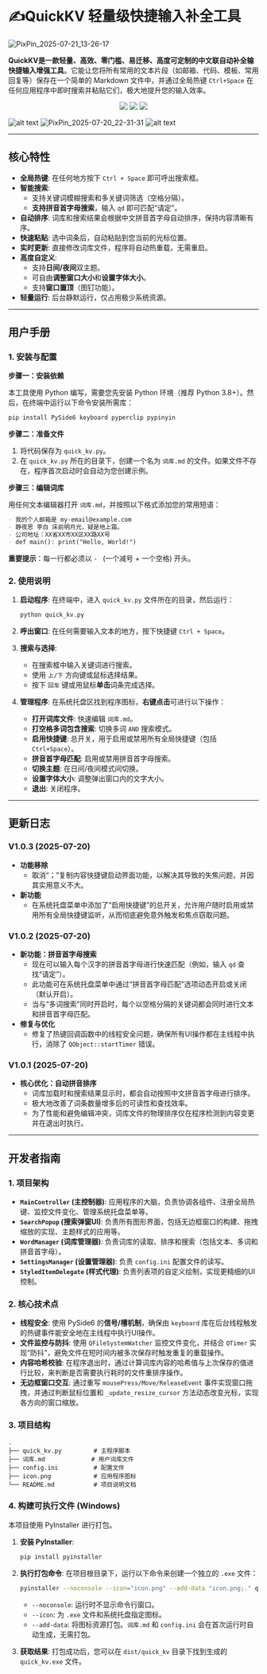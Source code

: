 # ✍️QuickKV  轻量级快捷输入补全工具
![PixPin_2025-07-21_13-26-17](https://github.com/user-attachments/assets/622041c6-21dd-45c8-9e43-628c4b6cab22)

**QuickKV是一款轻量、高效、零门槛、易迁移、高度可定制的中文联自动补全输快捷输入增强工具**。它能让您将所有常用的文本片段（如邮箱、代码、模板、常用回复等）保存在一个简单的 Markdown 文件中，并通过全局热键 `Ctrl+Space` 在任何应用程序中即时搜索并粘贴它们，极大地提升您的输入效率。

<p align="center">
  <a href="https://github.com/msjsc001/QuickKV/releases/latest"><img src="https://img.shields.io/github/v/release/msjsc001/QuickKV"></a>
  <a href="https://github.com/msjsc001/QuickKV/commits/master"><img src="https://img.shields.io/github/last-commit/msjsc001/QuickKV"></a>
  <a href="https://github.com/msjsc001/QuickKV/releases"><img src="https://img.shields.io/github/downloads/msjsc001/QuickKV/total?label=Downloads&color=brightgreen"></a>
</p>

![alt text](PixPin_2025-07-19_11-57-58.png)
![PixPin_2025-07-20_22-31-31](https://github.com/user-attachments/assets/9e9714b5-c619-431a-a2b3-9b784be9ef67)
![alt text](20210606180518.gif)

---

## 核心特性

*   **全局热键**: 在任何地方按下 `Ctrl + Space` 即可呼出搜索框。
*   **智能搜索**:
    *   支持关键词模糊搜索和多关键词筛选（空格分隔）。
    *   **支持拼音首字母搜索**，输入 `qd` 即可匹配“请定”。
*   **自动排序**: 词库和搜索结果会根据中文拼音首字母自动排序，保持内容清晰有序。
*   **快速粘贴**: 选中词条后，自动粘贴到您当前的光标位置。
*   **实时更新**: 直接修改词库文件，程序将自动热重载，无需重启。
*   **高度自定义**:
    *   支持**日间/夜间**双主题。
    *   可自由**调整窗口大小**和**设置字体大小**。
    *   支持**窗口置顶**（图钉功能）。
*   **轻量运行**: 后台静默运行，仅占用极少系统资源。

---

## 用户手册

### 1. 安装与配置

**步骤一：安装依赖**

本工具使用 Python 编写，需要您先安装 Python 环境（推荐 Python 3.8+）。然后，在终端中运行以下命令安装所需库：

```bash
pip install PySide6 keyboard pyperclip pypinyin
```

**步骤二：准备文件**

1.  将代码保存为 `quick_kv.py`。
2.  在 `quick_kv.py` 所在的目录下，创建一个名为 `词库.md` 的文件。如果文件不存在，程序首次启动时会自动为您创建示例。

**步骤三：编辑词库**

用任何文本编辑器打开 `词库.md`，并按照以下格式添加您的常用短语：

```markdown
- 我的个人邮箱是 my-email@example.com
- 静夜思 李白 床前明月光，疑是地上霜。
- 公司地址：XX省XX市XX区XX路XX号
- def main(): print("Hello, World!")
```

**重要提示**：每一行都必须以 `- ` (一个减号 + 一个空格) 开头。

### 2. 使用说明

1.  **启动程序**:
    在终端中，进入 `quick_kv.py` 文件所在的目录，然后运行：
    ```bash
    python quick_kv.py
    ```

2.  **呼出窗口**:
    在任何需要输入文本的地方，按下快捷键 `Ctrl + Space`。

3.  **搜索与选择**:
    *   在搜索框中输入关键词进行搜索。
    *   使用 `上/下` 方向键或鼠标选择结果。
    *   按下 `回车` 键或用鼠标**单击**词条完成选择。

4.  **管理程序**:
    在系统托盘区找到程序图标，**右键点击**可进行以下操作：
    *   **打开词库文件**: 快速编辑 `词库.md`。
    *   **打空格多词包含搜索**: 切换多词 `AND` 搜索模式。
    *   **启用快捷键**: 总开关，用于启用或禁用所有全局快捷键（包括 `Ctrl+Space`）。
    *   **拼音首字母匹配**: 启用或禁用拼音首字母搜索。
    *   **切换主题**: 在日间/夜间模式间切换。
    *   **设置字体大小**: 调整弹出窗口内的文字大小。
    *   **退出**: 关闭程序。

---

## 更新日志

### V1.0.3 (2025-07-20)
*   **功能移除**
    *   取消“；”复制内容快捷键启动界面功能，以解决其导致的失焦问题，并因其实用意义不大。
*   **新功能**
    *   在系统托盘菜单中添加了“启用快捷键”的总开关，允许用户随时启用或禁用所有全局快捷键监听，从而彻底避免意外触发和焦点窃取问题。

### V1.0.2 (2025-07-20)
*   **新功能：拼音首字母搜索**
    *   现在可以输入每个汉字的拼音首字母进行快速匹配（例如，输入 `qd` 查找“请定”）。
    *   此功能可在系统托盘菜单中通过“拼音首字母匹配”选项动态开启或关闭（默认开启）。
    *   当与“多词搜索”同时开启时，每个以空格分隔的关键词都会同时进行文本和拼音首字母匹配。
*   **修复与优化**
    *   修复了热键回调函数中的线程安全问题，确保所有UI操作都在主线程中执行，消除了 `QObject::startTimer` 错误。

### V1.0.1 (2025-07-20)
*   **核心优化：自动拼音排序**
    *   词库加载时和搜索结果显示时，都会自动按照中文拼音首字母进行排序。
    *   极大地改善了词条数量增多后的可读性和查找效率。
    *   为了性能和避免编辑冲突，词库文件的物理排序仅在程序检测到内容变更并在退出时执行。

---

## 开发者指南

### 1. 项目架构

*   **`MainController` (主控制器)**: 应用程序的大脑，负责协调各组件、注册全局热键、监控文件变化、管理系统托盘菜单等。
*   **`SearchPopup` (搜索弹窗UI)**: 负责所有图形界面，包括无边框窗口的构建、拖拽缩放的实现、主题样式的应用等。
*   **`WordManager` (词库管理器)**: 负责词库的读取、排序和搜索（包括文本、多词和拼音首字母）。
*   **`SettingsManager` (设置管理器)**: 负责 `config.ini` 配置文件的读写。
*   **`StyledItemDelegate` (样式代理)**: 负责列表项的自定义绘制，实现更精细的UI控制。

### 2. 核心技术点

*   **线程安全**: 使用 PySide6 的**信号/槽机制**，确保由 `keyboard` 库在后台线程触发的热键事件能安全地在主线程中执行UI操作。
*   **文件监控与防抖**: 使用 `QFileSystemWatcher` 监控文件变化，并结合 `QTimer` 实现“防抖”，避免文件在短时间内被多次保存时触发重复的重载操作。
*   **内容哈希校验**: 在程序退出时，通过计算词库内容的哈希值与上次保存的值进行比较，来判断是否需要执行耗时的文件重排序操作。
*   **无边框窗口交互**: 通过重写 `mousePress/Move/ReleaseEvent` 事件实现窗口拖拽，并通过判断鼠标位置和 `_update_resize_cursor` 方法动态改变光标，实现各方向的窗口缩放。

### 3. 项目结构

```
.
├── quick_kv.py         # 主程序脚本
├── 词库.md             # 用户词库文件
├── config.ini          # 配置文件
├── icon.png            # 应用程序图标
└── README.md           # 项目说明文档
```

### 4. 构建可执行文件 (Windows)

本项目使用 PyInstaller 进行打包。

1.  **安装 PyInstaller**:
    ```bash
    pip install pyinstaller
    ```

2.  **执行打包命令**:
    在项目根目录下，运行以下命令来创建一个独立的 `.exe` 文件：
    ```bash
    pyinstaller --noconsole --icon="icon.png" --add-data "icon.png;." quick_kv.py
    ```
    *   `--noconsole`: 运行时不显示命令行窗口。
    *   `--icon`: 为 `.exe` 文件和系统托盘指定图标。
    *   `--add-data`: 将图标资源打包。`词库.md` 和 `config.ini` 会在首次运行时自动生成，无需打包。

3.  **获取结果**:
    打包成功后，您可以在 `dist/quick_kv` 目录下找到生成的 `quick_kv.exe` 文件。
